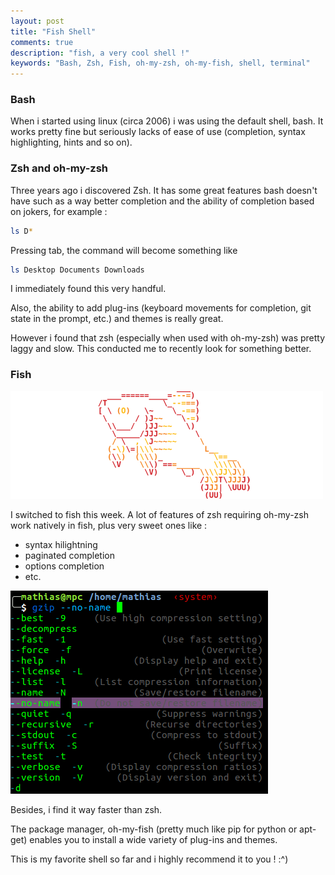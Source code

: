 ```yaml
---
layout: post
title: "Fish Shell"
comments: true
description: "fish, a very cool shell !"
keywords: "Bash, Zsh, Fish, oh-my-zsh, oh-my-fish, shell, terminal"
---
```


### Bash

When i started using linux (circa 2006) i was using the default shell, bash. It works pretty fine but 
seriously lacks of ease of use (completion, syntax highlighting, hints and so on).

### Zsh and oh-my-zsh

Three years ago i discovered Zsh. It has some great features bash doesn't have such as a way better completion and the ability of 
completion based on jokers, for example :

```bash
ls D*
```
Pressing tab, the command will become something like 

```bash
ls Desktop Documents Downloads
```
I immediately found this very handful.

Also, the ability to add plug-ins (keyboard movements for completion, git state in the prompt, etc.) and themes is really great.

However i found that zsh (especially when used with oh-my-zsh) was pretty laggy and slow. This conducted me to recently look 
for something better.

### Fish

![fish_shell](/images/fish_shell.png)

I switched to fish this week. A lot of features of zsh requiring oh-my-zsh work natively in fish, plus very sweet ones like :

* syntax hilightning
* paginated completion
* options completion
* etc.

![fish shell](/images/fish_mat.png)

Besides, i find it way faster than zsh.

The package manager, oh-my-fish (pretty much like pip for python or apt-get) enables you to install a wide variety of plug-ins and themes.

This is my favorite shell so far and i highly recommend it to you ! :^)
